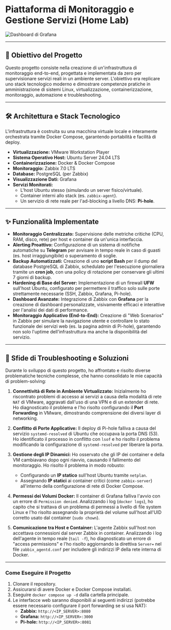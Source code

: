 # Piattaforma di Monitoraggio e Gestione Servizi (Home Lab)

![Dashboard di Grafana]([https://imgur.com/a/LYZ156R](https://imgur.com/gallery/dashboard-di-grafana-LYZ156R))

---

## 🎯 Obiettivo del Progetto

Questo progetto consiste nella creazione di un'infrastruttura di monitoraggio end-to-end, progettata e implementata da zero per supervisionare servizi reali in un ambiente server. L'obiettivo era replicare uno stack tecnologico moderno e dimostrare competenze pratiche in amministrazione di sistemi Linux, virtualizzazione, containerizzazione, monitoraggio, automazione e troubleshooting.

---

## 🛠️ Architettura e Stack Tecnologico

L'infrastruttura è costruita su una macchina virtuale locale e interamente orchestrata tramite Docker Compose, garantendo portabilità e facilità di deploy.

*   **Virtualizzazione:** VMware Workstation Player
*   **Sistema Operativo Host:** Ubuntu Server 24.04 LTS
*   **Containerizzazione:** Docker & Docker Compose
*   **Monitoraggio:** Zabbix 7.0 LTS
*   **Database:** PostgreSQL (per Zabbix)
*   **Visualizzazione Dati:** Grafana
*   **Servizi Monitorati:**
    *   L'host Ubuntu stesso (simulando un server fisico/virtuale).
    *   Container interni allo stack (es. `zabbix-agent`).
    *   Un servizio di rete reale per l'ad-blocking a livello DNS: **Pi-hole**.

---

## ✨ Funzionalità Implementate

*   **Monitoraggio Centralizzato:** Supervisione delle metriche critiche (CPU, RAM, disco, rete) per host e container da un'unica interfaccia.
*   **Alerting Proattivo:** Configurazione di un sistema di notifiche automatiche su **Telegram** per avvisare in tempo reale in caso di guasti (es. host irraggiungibile) o superamento di soglie.
*   **Backup Automatizzati:** Creazione di uno **script Bash** per il dump del database PostgreSQL di Zabbix, schedulato per l'esecuzione giornaliera tramite un **cron job**, con una policy di rotazione per conservare gli ultimi 7 giorni di backup.
*   **Hardening di Base del Server:** Implementazione di un firewall **UFW** sull'host Ubuntu, configurato per permettere il traffico solo sulle porte strettamente necessarie (SSH, Zabbix, Grafana, Pi-hole).
*   **Dashboard Avanzate:** Integrazione di Zabbix con **Grafana** per la creazione di dashboard personalizzate, visivamente efficaci e interattive per l'analisi dei dati di performance.
*   **Monitoraggio Applicativo (End-to-End):** Creazione di "Web Scenarios" in Zabbix per simulare la navigazione utente e controllare lo stato funzionale dei servizi web (es. la pagina admin di Pi-hole), garantendo non solo l'uptime dell'infrastruttura ma anche la disponibilità del servizio.

---

## 🔧 Sfide di Troubleshooting e Soluzioni

Durante lo sviluppo di questo progetto, ho affrontato e risolto diverse problematiche tecniche complesse, che hanno consolidato le mie capacità di problem-solving:

1.  **Connettività di Rete in Ambiente Virtualizzato:** Inizialmente ho riscontrato problemi di accesso ai servizi a causa della modalità di rete `NAT` di VMware, aggravati dall'uso di una VPN e di un extender di rete. Ho diagnosticato il problema e l'ho risolto configurando il **Port Forwarding** in VMware, dimostrando comprensione dei diversi layer di networking.

2.  **Conflitto di Porte Applicative:** Il deploy di Pi-hole falliva a causa del servizio `systemd-resolved` di Ubuntu che occupava la porta DNS (53). Ho identificato il processo in conflitto con `lsof` e ho risolto il problema modificando la configurazione di `systemd-resolved` per liberare la porta.

3.  **Gestione degli IP Dinamici:** Ho osservato che gli IP dei container e della VM cambiavano dopo ogni riavvio, causando il fallimento del monitoraggio. Ho risolto il problema in modo robusto:
    *   Configurando un **IP statico** sull'host Ubuntu tramite `netplan`.
    *   Assegnando **IP statici** ai container critici (come `zabbix-server`) all'interno della configurazione di rete di Docker Compose.

4.  **Permessi dei Volumi Docker:** Il container di Grafana falliva l'avvio con un errore di `Permission denied`. Analizzando i log (`docker logs`), ho capito che si trattava di un problema di permessi a livello di file system Linux e l'ho risolto assegnando la proprietà del volume sull'host all'UID corretto usato dal container (`sudo chown`).

5.  **Comunicazione tra Host e Container:** L'agente Zabbix sull'host non accettava connessioni dal server Zabbix in container. Analizzando i log dell'agente in tempo reale (`tail -f`), ho diagnosticato un errore di "access permissions" e l'ho risolto aggiornando la direttiva `Server=` nel file `zabbix_agentd.conf` per includere gli indirizzi IP della rete interna di Docker.

---

### **Come Eseguire il Progetto**

1.  Clonare il repository.
2.  Assicurarsi di avere Docker e Docker Compose installati.
3.  Eseguire `docker compose up -d` dalla cartella principale.
4.  Le interfacce web saranno disponibili ai seguenti indirizzi (potrebbe essere necessario configurare il port forwarding se si usa NAT):
    *   **Zabbix:** `http://<IP_SERVER>:8080`
    *   **Grafana:** `http://<IP_SERVER>:3000`
    *   **Pi-hole:** `http://<IP_SERVER>:8081`
